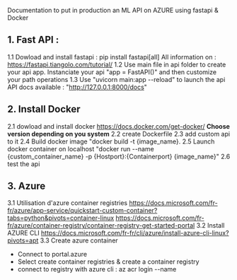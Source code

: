 Documentation to put in production an ML API on AZURE using fastapi & Docker


## 1. Fast API : 
1.1 Dowload and install fastapi : pip install fastapi[all]
All information on : https://fastapi.tiangolo.com/tutorial/
1.2 Use main file in api folder to create your api app. 
Instanciate your api "app = FastAPI()" and then customize your path operations
1.3 Use "uvicorn main:app --reload" to launch the api
API docs available : "http://127.0.0.1:8000/docs"


## 2. Install Docker

2.1 dowload and install docker https://docs.docker.com/get-docker/
__Choose version depending on you system__
2.2 create Dockerfile 
2.3 add custom api to it 
2.4 Build docker image 
"docker build -t  {image_name}.
2.5 Launch docker container on localhost
"docker run --name {custom_container_name} -p {Hostport}:{Containerport} {image_name}"
2.6 test the api

## 3. Azure
3.1 Utilisation d'azure container registries 
https://docs.microsoft.com/fr-fr/azure/app-service/quickstart-custom-container?tabs=python&pivots=container-linux
https://docs.microsoft.com/fr-fr/azure/container-registry/container-registry-get-started-portal
3.2 Install  AZURE CLI
https://docs.microsoft.com/fr-fr/cli/azure/install-azure-cli-linux?pivots=apt
3.3 Create azure container
 * Connect to portal.azure
 * Select create container registries & create a container registry
 * connect to registry with azure cli : az acr login --name <registry-name>

 
